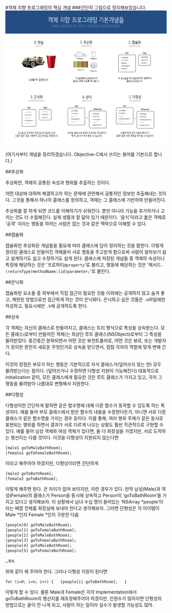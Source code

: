 #객체 지향 프로그래밍의 핵심 개념
###간단히 그림으로 정리해보았습니다.
![OOP](images/OOP.png)

(여기서부터 개념을 정리하겠습니다. Objective-C에서 쓰이는 용어를 기본으로 합니다.)


##추상화

추상화란, 객체의 공통된 속성과 행위를 추출하는 것이다. 

어떤 대상에 대하여 해결하고자 하는 문제에 관련해서 공통적인 정보만 추출해내는 것이다. 그것을 통해서 하나의 클래스를 정의하고, 객체는 그 클래스에 기반하여 만들어진다.

추상화를 잘 하게 되면 코드를 이해하기가 쉬워진다. 뿐만 아니라 기능을 추가하거나 고치는 것도 더 수월해진다. 실제 생활과 잘 닮아 있기 때문이다. '음식'이라고 붙은 객체로 '공격' 이라는 행동을 하려는 사람은 없는 것과 같은 맥락으로 이해할 수 있다.

##캡슐화

캡슐화란 추상화된 개념들을 필요에 따라 클래스에 담아 정리하는 것을 말한다. 이렇게 정리된 클래스로 만들어진 객체들이 서로 행동을 주고받게 함으로써 사람이 알아보기 쉽고 설계하기도 쉽고 수정하기도 쉽게 된다.
클래스에 저장된 개념들 중 객체의 속성이나 특징에 해당하는 것은 '프로퍼티```@property```'로 불리고, 행동에 해당하는 것은 '메서드```-(returnType)methodName:(id)parameter;```'로 불린다.


##은닉화

캡슐화된 요소들 중 외부에서 직접 접근이 필요한 것들 이외에는 공개하지 않고 숨겨 좋고, 제한된 방법으로만 접근하게 하는 것이 은닉화다. 은닉하고 싶은 것들은 ```.m```파일에만 작성하고, 필요시에만 ```.h```에 공개하도록 한다.


##상속

각 객체는 자신의 클래스로 만들어지고, 클래스는 트리 형식으로 특성을 상속받는다. 모든 클래스(로부터 만들어진 객체)는 최상단 루트 클래스(NSObject)로부터 그 특성을 물려받았다. 중간중간 분화되면서 어떤 것은 뷰컨트롤러로, 어떤 것은 뷰로, 또는 개발자가 정의한 완전히 새로운 무엇인가로 상속을 받으면서, 점점 각자의 역할에 맞게 변해 간다.

이것의 장점은 부모가 하는 행동은 기본적으로 자식 클래스가(덮어쓰지 않는 한) 모두 물려받는다는 점이다. (덮어쓰거나 수정하면 다형성 지원이 가능해진다) 대표적으로 initialization 같이, 모든 클래스에게 필요한 것은 루트 클래스가 가지고 있고, 각자 그 행동을 물려받아 나름대로 변형해서 지원한다.


##다형성

다형성이란 간단하게 말하면 같은 함수명에 대해 다른 함수가 동작할 수 있도록 하는 특성이다.
예를 들어 부모 클래스에서 받은 함수의 내용을 수정한다든가, 아니면 서로 다른 클래스가 같은 함수명을 가지는 경우 등이다. 이를 통해, 여러 행위 주체가 같은 동사로 표현되는 행위를 하면서 결과가 서로 다르게 나오는 상황도 훨씬 직관적으로 구현할 수 있다. 예를 들어 남성 객체와 여성 객체가 있다면, 둘 다 화장실을 가겠지만, 서로 도착하는 행선지는 다를 것이다. 이것을 다형성이 지원되지 않는다면

```
[male1 goToMaleBathRoom];
[female1 goToFemaleBathRoom]; 
```

이라고 해주어야 하겠지만, 다형성이라면 간단하게

```
[male2 goToBathRoom];
[female2 goToBathRoom];
```

이렇게 해주면 된다. 큰 차이가 없어 보이지만, 이런 경우가 있다.
만약 남성(Male)과 여성(Female)의 클래스가 Person을 동시에 상속하고 Person이 ‘goToBathRoom’을 가지고 있다고 생각해보자. 이 상황에서 남녀 수십 명이 들어있는 ‘NSArray *people’이라는 배열 전체를 화장실에 보내야 한다고 생각해보자. 그러면 단형성은 각 아이템이 Male *인지 Female *인지 구분한 다음

```objc
[people[0] goToMaleBathRoom];
[people[1] goToFemaleBathRoom];
[people[2] goToMaleBathRoom];
[people[3] goToFemaleBathRoom];
[people[4] goToMaleBathRoom];
[people[5] goToFemaleBathRoom];

…계속
```

위와 같이 해 주어야 한다. 그러나 다형성 지원이 된다면

```
for (i=0; i<n; i++) {	[people[i] goToBathRoom];	}
```

이렇게 할 수 있다. 물론 Male과 Female은 각각 Implementation에서 goToBathRoom의 행선지를 재조정해주어야 하겠지만, 인원수가 많아지면 단형성의 방법으로는 끝이 안 나게 되고, 사람이 하는 일이라 실수가 발생할 가능성도 많아.

